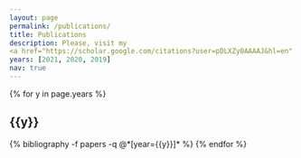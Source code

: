 ```yaml
---
layout: page
permalink: /publications/
title: Publications
description: Please, visit my 
<a href="https://scholar.google.com/citations?user=pDLXZy0AAAAJ&hl=en" target="_top">Google Scholar</a> page to see the full list.
years: [2021, 2020, 2019]
nav: true
---
```


<div class="publications">

{% for y in page.years %}
  <h2 class="year">{{y}}</h2>
  {% bibliography -f papers -q @*[year={{y}}]* %}
{% endfor %}

</div>


